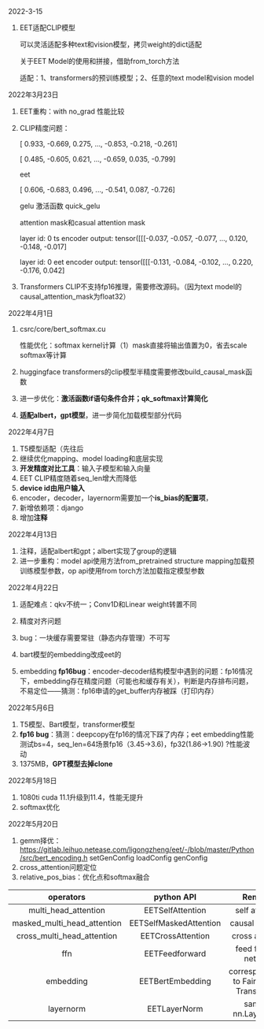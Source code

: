 2022-3-15

1. EET适配CLIP模型

   可以灵活适配多种text和vision模型，拷贝weight的dict适配
   
   关于EET Model的使用和拼接，借助from_torch方法
   
   适配：1、transformers的预训练模型；2、任意的text model和vision model
   
   

2022年3月23日

1. EET重构：with no_grad 性能比较

2. CLIP精度问题：

   [ 0.933, -0.669,  0.275,  ..., -0.853, -0.218, -0.261]

   [ 0.485, -0.605,  0.621,  ..., -0.659,  0.035, -0.799]

   eet

   [ 0.606, -0.683,  0.496,  ..., -0.541,  0.087, -0.726]

   gelu 激活函数 quick_gelu

   attention mask和casual attention mask

   layer id:  0  ts encoder output:  tensor([[[-0.037, -0.057, -0.077,  ...,  0.120, -0.148, -0.017]

   layer id:  0  eet encoder output:  tensor([[[-0.131, -0.084, -0.102,  ...,  0.220, -0.176,  0.042]
   
3. Transformers CLIP不支持fp16推理，需要修改源码。（因为text model的causal_attention_mask为float32）



2022年4月1日

1. csrc/core/bert_softmax.cu

   性能优化：softmax kernel计算（1）mask直接将输出值置为0，省去scale softmax等计算
   
2. huggingface transformers的clip模型半精度需要修改build_causal_mask函数

3. 进一步优化：**激活函数if语句条件合并；qk_softmax计算简化**

4. **适配albert，gpt模型**，进一步简化加载模型部分代码



2022年4月7日

1. T5模型适配（先往后
2. 继续优化mapping、model loading和底层实现
3. **开发精度对比工具**：输入子模型和输入向量
4. EET CLIP精度随着seq_len增大而降低
5. **device id由用户输入**
6. encoder，decoder，layernorm需要加一个**is_bias的配置项**，
7. 新增依赖项：django
8. 增加**注释**



2022年4月13日

1. 注释，适配albert和gpt；albert实现了group的逻辑
2. 进一步重构：model api使用方法from_pretrained structure mapping加载预训练模型参数，op api使用from torch方法加载指定模型参数



2022年4月22日

1. 适配难点：qkv不统一；Conv1D和Linear weight转置不同
2. 精度对齐问题
3. bug：一块缓存需要常驻（静态内存管理）不可写
4. bart模型的embedding改成eet的

5. embedding **fp16bug**：encoder-decoder结构模型中遇到的问题：fp16情况下，embedding存在精度问题（可能也和缓存有关），判断是内存排布问题，不易定位——猜测：fp16申请的get_buffer内存被踩（打印内存）



2022年5月6日

1. T5模型、Bart模型，transformer模型
2. **fp16 bug**：猜测：deepcopy在fp16的情况下踩了内存；eet embedding性能测试bs=4，seq_len=64场景fp16（3.45->3.6)，fp32(1.86->1.90) ?性能波动
3. 1375MB，**GPT模型去掉clone**



2022年5月18日

1. 1080ti cuda 11.1升级到11.4，性能无提升
2. softmax优化



2022年5月20日

1. gemm择优：https://gitlab.leihuo.netease.com/ligongzheng/eet/-/blob/master/Python/src/bert_encoding.h	setGenConfig loadConfig genConfig
2. cross_attention问题定位
3. relative_pos_bias：优化点和softmax融合







|          operators          |       python API       |                  Remarks                  |
| :-------------------------: | :--------------------: | :---------------------------------------: |
|    multi_head_attention     |    EETSelfAttention    |              self attention               |
| masked_multi_head_attention | EETSelfMaskedAttention |             causal attention              |
| cross_multi_head_attention  |   EETCrossAttention    |              cross attention              |
|             ffn             |     EETFeedforward     |           feed forward network            |
|          embedding          |    EETBertEmbedding    | correspondence to Fairseq and Transfomers |
|          layernorm          |      EETLayerNorm      |           same as nn.LayerNorm            |





